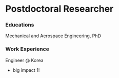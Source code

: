 # Postdoctoral Researcher

### Educations
Mechanical and Aerospace Engineering, PhD

### Work Experience
Engineer @ Korea
- big impact 1!
